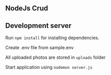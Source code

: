 ## NodeJs Crud

## Development server

Run `npm install` for installing dependencies.

Create .env file from sample.env

All uploaded photos are stored in  `uploads` folder

Start application using `nodemon server.js`